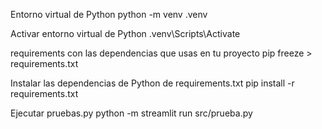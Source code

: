 Entorno virtual de Python
python -m venv .venv

Activar entorno virtual de Python
.venv\Scripts\Activate

requirements con las dependencias que usas en tu proyecto
pip freeze > requirements.txt

Instalar las dependencias de Python de requirements.txt
pip install -r requirements.txt

Ejecutar pruebas.py
python -m streamlit run src/prueba.py
